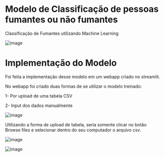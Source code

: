 # Modelo de Classificação de pessoas fumantes ou não fumantes

Classificação de Fumantes utilizando Machine Learning

![image](https://user-images.githubusercontent.com/87080266/155069390-85b08fd4-c72d-4f5e-87ea-0592c94e4875.png)

# Implementação do Modelo

Foi feita a implementação desse modelo em um webapp criado no streamlit.

No webapp foi criado duas formas de se utilizar o modelo treinado:

1- Por upload de uma tabela CSV

2- Input dos dados manualmente

![image](https://user-images.githubusercontent.com/87080266/155069708-670647b2-159a-4cf2-a590-3fcfe1d3ba34.png)


Utilizando a forma de upload de tabela, seria somente clicar no botão Browse files e selecionar dentro do seu computador o arquivo csv.

![image](https://user-images.githubusercontent.com/87080266/155068325-a4d92542-c9d2-4f48-8b07-169f61b63626.png)





![image](https://user-images.githubusercontent.com/87080266/155068658-645fbfa4-dc41-435d-a4ca-662299b90b0a.png)


